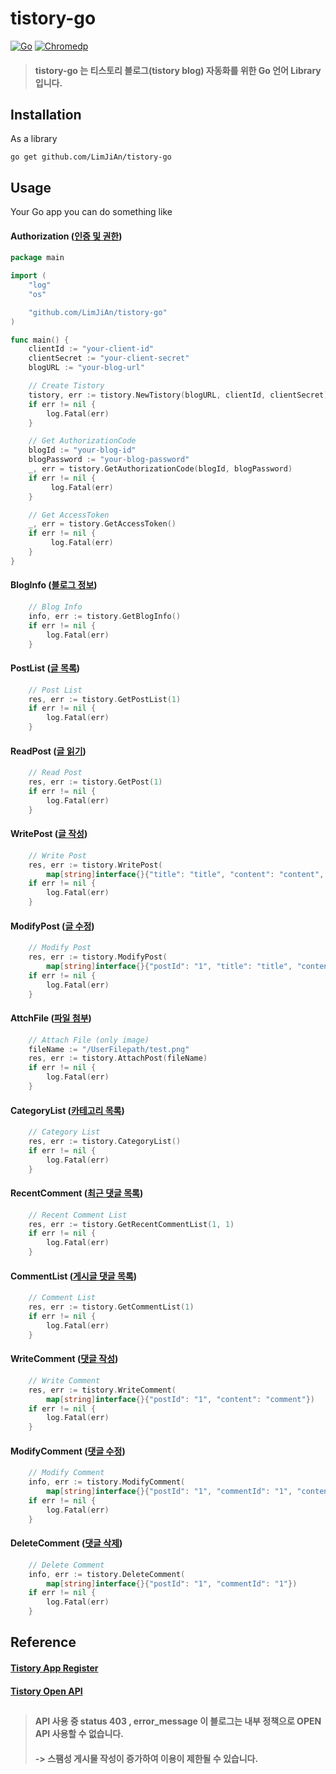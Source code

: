 # tistory-go
[![Go](https://img.shields.io/badge/go-1.19-blue.svg?style=for-the-badge&logo=go&logoColor=white)](https://go.dev/dl/)
[![Chromedp](https://img.shields.io/badge/chromedp-0.9.2-red.svg?style=for-the-badge&logo=go&logoColor=white)](https://pkg.go.dev/github.com/chromedp/chromedp)

> #### tistory-go 는 티스토리 블로그(tistory blog) 자동화를 위한 Go 언어 Library 입니다.


## Installation

As a library

```shell
go get github.com/LimJiAn/tistory-go
```
## Usage

Your Go app you can do something like

#### Authorization ([인증 및 권한](https://tistory.github.io/document-tistory-apis/auth/authorization_code.html))
```go
package main

import (
    "log"
    "os"

    "github.com/LimJiAn/tistory-go"
)

func main() {
    clientId := "your-client-id"
    clientSecret := "your-client-secret"
    blogURL := "your-blog-url"

    // Create Tistory
    tistory, err := tistory.NewTistory(blogURL, clientId, clientSecret)
    if err != nil {
    	log.Fatal(err)
    }

    // Get AuthorizationCode
    blogId := "your-blog-id"
    blogPassword := "your-blog-password"
    _, err = tistory.GetAuthorizationCode(blogId, blogPassword)
    if err != nil {
         log.Fatal(err)
    }

    // Get AccessToken
    _, err = tistory.GetAccessToken()
    if err != nil {
         log.Fatal(err)
    }
}
```
#### BlogInfo ([블로그 정보](https://tistory.github.io/document-tistory-apis/apis/v1/blog/list.html))
```go
    // Blog Info
    info, err := tistory.GetBlogInfo()
    if err != nil {
        log.Fatal(err)
    }
```

#### PostList ([글 목록](https://tistory.github.io/document-tistory-apis/apis/v1/post/list.html))
```go
    // Post List
    res, err := tistory.GetPostList(1)
    if err != nil {
        log.Fatal(err)
    }
```

#### ReadPost ([글 읽기](https://tistory.github.io/document-tistory-apis/apis/v1/post/read.html))
```go
    // Read Post
    res, err := tistory.GetPost(1)
    if err != nil {
        log.Fatal(err)
    }
```

#### WritePost ([글 작성](https://tistory.github.io/document-tistory-apis/apis/v1/post/write.html))
```go
    // Write Post
    res, err := tistory.WritePost(
        map[string]interface{}{"title": "title", "content": "content", "visibility": "3"})
    if err != nil {
        log.Fatal(err)
    }
```

#### ModifyPost ([글 수정](https://tistory.github.io/document-tistory-apis/apis/v1/post/modify.html))
```go
    // Modify Post
    res, err := tistory.ModifyPost(
        map[string]interface{}{"postId": "1", "title": "title", "content": "content", "visibility": "3"})
    if err != nil {
        log.Fatal(err)
    }
```

#### AttchFile ([파일 첨부](https://tistory.github.io/document-tistory-apis/apis/v1/post/attach.html))
```go
    // Attach File (only image)
    fileName := "/UserFilepath/test.png"
    res, err := tistory.AttachPost(fileName)
    if err != nil {
        log.Fatal(err)
    }
```

#### CategoryList ([카테고리 목록](https://tistory.github.io/document-tistory-apis/apis/v1/category/list.html))
```go
    // Category List
    res, err := tistory.CategoryList()
    if err != nil {
        log.Fatal(err)
    }
```

#### RecentComment ([최근 댓글 목록](https://tistory.github.io/document-tistory-apis/apis/v1/comment/recent.html))
```go
    // Recent Comment List
    res, err := tistory.GetRecentCommentList(1, 1)
    if err != nil {
        log.Fatal(err)
    }
```

#### CommentList ([게시글 댓글 목록](https://tistory.github.io/document-tistory-apis/apis/v1/comment/list.html))
```go
    // Comment List
    res, err := tistory.GetCommentList(1)
    if err != nil {
        log.Fatal(err)
    }
```

#### WriteComment ([댓글 작성](https://tistory.github.io/document-tistory-apis/apis/v1/comment/write.html))
```go
    // Write Comment
    res, err := tistory.WriteComment(
        map[string]interface{}{"postId": "1", "content": "comment"})
    if err != nil {
        log.Fatal(err)
    }
```

#### ModifyComment ([댓글 수정](https://tistory.github.io/document-tistory-apis/apis/v1/comment/modify.html))
```go
    // Modify Comment
    info, err := tistory.ModifyComment(
        map[string]interface{}{"postId": "1", "commentId": "1", "content": "comment"})
    if err != nil {
        log.Fatal(err)
    }
```

#### DeleteComment ([댓글 삭제](https://tistory.github.io/document-tistory-apis/apis/v1/comment/delete.html))
```go
    // Delete Comment
    info, err := tistory.DeleteComment(
        map[string]interface{}{"postId": "1", "commentId": "1"})
    if err != nil {
        log.Fatal(err)
    }
```

## Reference
#### [Tistory App Register](https://www.tistory.com/guide/api/manage/register)
#### [Tistory Open API](https://tistory.github.io/document-tistory-apis/)
##
> #### API 사용 중 status 403 , error_message 이 블로그는 내부 정책으로 OPEN API 사용할 수 없습니다.
> #### -> 스팸성 게시물 작성이 증가하여 이용이 제한될 수 있습니다.
